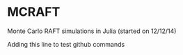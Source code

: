 MCRAFT
======

Monte Carlo RAFT simulations in Julia (started on 12/12/14)

Adding this line to test github commands
